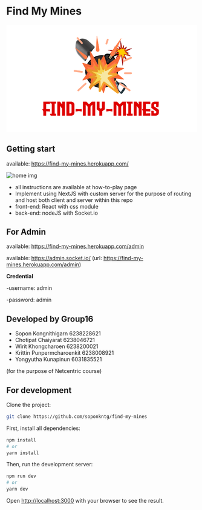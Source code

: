 # Find My Mines
![logo img](public/logo_red.png)


## Getting start
available: https://find-my-mines.herokuapp.com/

![home img](public/home.png)

- all instructions are available at how-to-play page
- Implement using NextJS with custom server for the purpose of routing and host both client and server within this repo
- front-end: React with css module
- back-end: nodeJS with Socket.io

## For Admin

available: https://find-my-mines.herokuapp.com/admin

available: https://admin.socket.io/ (url: https://find-my-mines.herokuapp.com/admin)

**Credential**

-username: admin

-password: admin 

## Developed by Group16
- Sopon Kongnithigarn 6238228621
- Chotipat Chaiyarat 6238046721
- Wirit Khongcharoen 6238200021
- Krittin Punpermcharoenkit 6238008921
- Yongyutha Kunapinun 6031835521

(for the purpose of Netcentric course)

## For development
Clone the project:

```bash
git clone https://github.com/soponkntg/find-my-mines
```

First, install all dependencies:

```bash
npm install
# or
yarn install
```

Then, run the development server:

```bash
npm run dev
# or
yarn dev
```

Open [http://localhost:3000](http://localhost:3000) with your browser to see the result.


